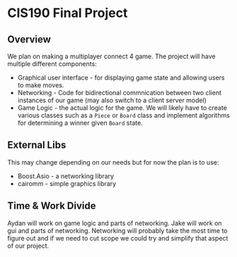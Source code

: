 # CIS190 Final Project

## Overview

We plan on making a multiplayer connect 4 game. The project will have multiple different components:
* Graphical user interface - for displaying game state and allowing users to make moves.
* Networking - Code for bidirectional commnication between two client instances of our game (may also switch to a client server model)
* Game Logic - the actual logic for the game. We will likely have to create various classes such as a `Piece` or `Board` class and implement algorithms for determining a winner given `Board` state. 

## External Libs

This may change depending on our needs but for now the plan is to use:

* Boost.Asio - a networking library
* cairomm - simple graphics library

## Time & Work Divide

Aydan will work on game logic and parts of networking. Jake will work on gui and parts of networking. Networking will probably take the most time to figure out and if we need to cut scope we could try and simplify that aspect of our project.
